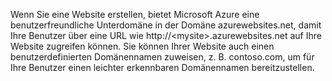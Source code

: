 Wenn Sie eine Website erstellen, bietet Microsoft Azure eine benutzerfreundliche Unterdomäne in der Domäne azurewebsites.net, damit Ihre Benutzer über eine URL wie http://&lt;mysite\>.azurewebsites.net auf Ihre Website zugreifen können. Sie können Ihrer Website auch einen benutzerdefinierten Domänennamen zuweisen, z. B. contoso.com, um für Ihre Benutzer einen leichter erkennbaren Domänennamen bereitzustellen.

